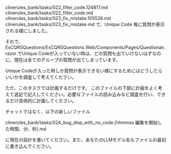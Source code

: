 clinerules_bank/tasks/022_filter_code.124817.md
clinerules_bank/tasks/022_filter_code.md
clinerules_bank/tasks/023_fix_mistake.105526.md
clinerules_bank/tasks/023_fix_mistake.md
で、Unique Code 毎に質問が表示される様にしました。

それで、
EsCQRSQuestions/EsCQRSQuestions.Web/Components/Pages/Questionair.razor
でUnique Codeが入っていない時は、どの質問も出ていけないはずなのに、現在は全てのグループの質問が出てしまっています。

Unique Codeが入った時しか質問が表示できない様にするためにはどうしたらいいかを調査して考えてください。

ただ、このタスクでは計画するだけです。
このファイルの下部に計画をよく考えて追記で記入してください。必要なファイルの読み込みなど調査を行い、できるだけ具体的に計画してください。

チャットではなく、以下の新しいファイル

clinerules_bank/tasks/024_bug_disp_with_no_code.[hhmmss 編集を開始した時間、分、秒].md

に現在の設計を書いてください。また、あなたのLLMモデル名もファイルの最初に書き込んでください。

